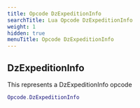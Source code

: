 ```yaml
---
title: Opcode DzExpeditionInfo
searchTitle: Lua Opcode DzExpeditionInfo
weight: 1
hidden: true
menuTitle: Opcode DzExpeditionInfo
---
```

## DzExpeditionInfo

This represents a DzExpeditionInfo opcode
```lua
Opcode.DzExpeditionInfo
```